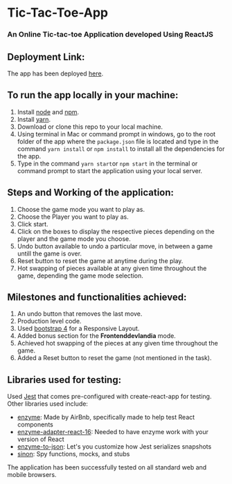 # Tic-Tac-Toe-App
### An Online Tic-tac-toe Application developed Using ReactJS

## Deployment Link:
The app has been deployed [here](https://jijo070.github.io/Tic-Tac-Toe-App/).

## To run the app locally in your machine:
1. Install [node](https://nodejs.org/en/download/) and [npm](https://www.npmjs.com/get-npm).
2. Install [yarn](https://yarnpkg.com/lang/en/docs/install/#mac-stable).
3. Download or clone this repo to your local machine.
4. Using terminal in Mac or command prompt in windows, go to the root folder of the app where the `package.json` file is located and type in the command `yarn install` or `npm install` to install all the dependencies for the app.
5. Type in the command `yarn start`or `npm start` in the terminal or command prompt to start the application using your local server.

## Steps and Working of the application:
1. Choose the game mode you want to play as.
2. Choose the Player you want to play as.
3. Click start.
4. Click on the boxes to display the respective pieces depending on the player and the game mode you choose.
5. Undo button available to undo a particular move, in between a game untill the game is over.
6. Reset button to reset the game at anytime during the play.
7. Hot swapping of pieces available at any given time throughout the game, depending the game mode selection.

## Milestones and functionalities achieved:
1. An undo button that removes the last move.
2. Production level code.
3. Used [bootstrap 4](https://getbootstrap.com/) for a Responsive Layout.
4. Added bonus section for the **Frontenddevlandia** mode.
5. Achieved hot swapping of the pieces at any given time throughout the game.
6. Added a Reset button to reset the game (not mentioned in the task).


## Libraries used for testing:
Used [Jest](https://jestjs.io/) that comes pre-configured with create-react-app for testing. Other libraries used include:
* [enzyme](https://airbnb.io/enzyme/): Made by AirBnb, specifically made to help test React components
* [enzyme-adapter-react-16](https://www.npmjs.com/package/enzyme-adapter-react-16): Needed to have enzyme work with your version of React
* [enzyme-to-json](https://www.npmjs.com/package/enzyme-to-json): Let's you customize how Jest serializes snapshots
* [sinon](https://sinonjs.org/): Spy functions, mocks, and stubs

The application has been successfully tested on all standard web and mobile browsers.

